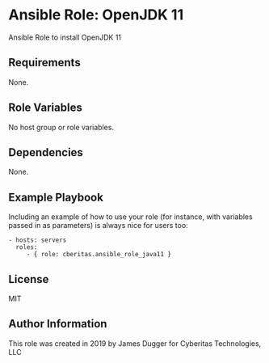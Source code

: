 Ansible Role: OpenJDK 11
=========

Ansible Role to install OpenJDK 11

Requirements
------------

None.

Role Variables
--------------

No host group or role variables.

Dependencies
------------

None.

Example Playbook
----------------

Including an example of how to use your role (for instance, with variables passed in as parameters) is always nice for users too:

    - hosts: servers
      roles:
         - { role: cberitas.ansible_role_java11 }

License
-------

MIT

Author Information
------------------

This role was created in 2019 by James Dugger for Cyberitas Technologies, LLC
